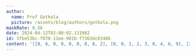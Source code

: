 ```yaml
---
author:
  name: Prof Gotkola
  picture: /assets/blog/authors/gotkola.png
maskRate: 0.56
date: 2024-04-12T02:00:02.131902
id: 5fbe53bc-f870-11ee-901b-f7363dc83486
content: '[[0, 6, 0, 0, 0, 0, 0, 8, 2], [0, 0, 1, 2, 3, 0, 4, 6, 9], [2, 0, 0, 0, 0, 4, 0, 0, 0], [1, 0, 7, 0, 8, 0, 0, 0, 4], [0, 0, 4, 6, 5, 0, 7, 0, 8], [0, 0, 0, 0, 7, 0, 0, 3, 5], [0, 9, 5, 1, 4, 3, 0, 7, 0], [7, 0, 0, 8, 0, 0, 0, 4, 0], [3, 4, 0, 7, 0, 6, 0, 0, 0]]'
---
```

